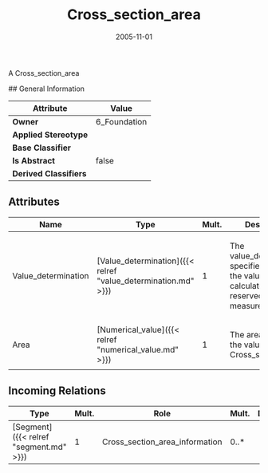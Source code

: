 ﻿---
title: Cross_section_area
toc: false
type: specs
date: "2005-11-01"
draft: false
specification: KBL
version: 2.3.sr1
documentType: "Recommendation"
elementType: Class
classes:
  - Cross_section_area
menu_name: kbl-2.3.sr1
---
<p>A Cross_section_area </p>
## General Information

| Attribute               | Value |
|-------------------------|-------|
| **Owner**               | 6_Foundation |
| **Applied Stereotype**  |   |
| **Base Classifier**     |   |
| **Is Abstract**         | false |
| **Derived Classifiers** |   |

## Attributes
|  Name  |  Type  |  Mult.  |  Description  |  Owning Classifier  |
|--------|--------|---------|---------------|--------------|
|Value_determination | [Value_determination]({{< relref "value_determination.md" >}}) | 1 | <p>The value_determinates specifies whether the value is calculated, reserved, or measured.</p> | [Cross_section_area]({{< relref "cross_section_area.md" >}}) |
|Area | [Numerical_value]({{< relref "numerical_value.md" >}}) | 1 | <p>The area specifies the value of the Cross_section_area.</p> | [Cross_section_area]({{< relref "cross_section_area.md" >}}) |

##  Incoming Relations
|    Type  |   Mult.  |   Role    |   Mult.   |   Description  |
|----------|----------|-----------|-----------|----------------|
| [Segment]({{< relref "segment.md" >}}) | 1 | Cross_section_area_information | 0..* |  |
